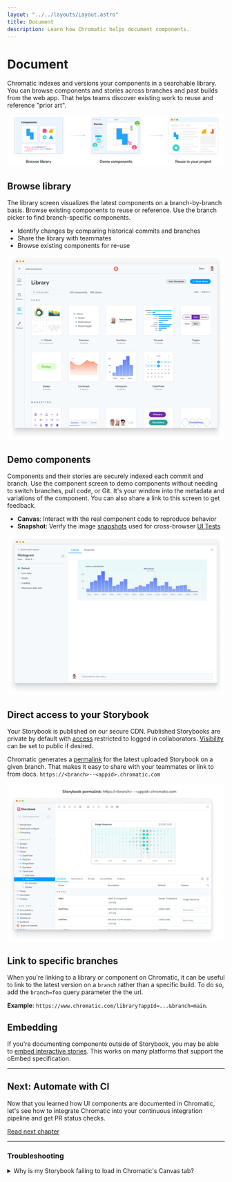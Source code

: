 ```yaml
---
layout: "../../layouts/Layout.astro"
title: Document
description: Learn how Chromatic helps document components.
---
```


# Document

Chromatic indexes and versions your components in a searchable library. You can browse components and stories across branches and past builds from the web app. That helps teams discover existing work to reuse and reference "prior art".

![Document](../../images/workflow-document.png)

## Browse library

The library screen visualizes the latest components on a branch-by-branch basis. Browse existing components to reuse or reference. Use the branch picker to find branch-specific components.

- Identify changes by comparing historical commits and branches
- Share the library with teammates
- Browse existing components for re-use

![Component library](../../images/library.png)

## Demo components

Components and their stories are securely indexed each commit and branch. Use the component screen to demo components without needing to switch branches, pull code, or Git. It's your window into the metadata and variations of the component. You can also share a link to this screen to get feedback.

- **Canvas**: Interact with the real component code to reproduce behavior
- **Snapshot**: Verify the image [snapshots](snapshots) used for cross-browser [UI Tests](test)

![Component screen](../../images/component.png)

## Direct access to your Storybook

Your Storybook is published on our secure CDN. Published Storybooks are private by default with [access](access) restricted to logged in collaborators. [Visibility](collaborators#visibility) can be set to public if desired.

Chromatic generates a [permalink](permalinks) for the latest uploaded Storybook on a given branch. That makes it easy to share with your teammates or link to from docs. `https://<branch>--<appid>.chromatic.com`

![Direct Storybook](../../images/published-storybook.png)

## Link to specific branches

When you're linking to a library or component on Chromatic, it can be useful to link to the latest version on a `branch` rather than a specific build. To do so, add the `branch=foo` query parameter the the url.

**Example**: `https://www.chromatic.com/library?appId=...&branch=main`.

## Embedding

If you're documenting components outside of Storybook, you may be able to [embed interactive stories](embed). This works on many platforms that support the oEmbed specification.

---

## Next: Automate with CI

Now that you learned how UI components are documented in Chromatic, let's see how to integrate Chromatic into your continuous integration pipeline and get PR status checks.

<a class="btn primary round" href="ci">Read next chapter</a>

---

### Troubleshooting

<details>
<summary>Why is my Storybook failing to load in Chromatic's Canvas tab?</summary>

**Mixed content**
<br />
If your stories make use of non-HTTPS content (for instance, images), the iframe rendering your stories will fail to load, as modern browsers do not allow [mixed content](https://developer.mozilla.org/en-US/docs/Web/Security/Mixed_content) (HTTP content sources included within HTTPS pages).

To fix this, ensure all resources used by your stories are served via HTTPS.

**CORS violation**
<br />
Chromatic renders your published stories in an iframe. Due to browser security restrictions, your components and stories cannot reference `window.parent` or `window.top`. In Storybook, those properties would reference the Storybook manager interface, which is located on the same domain as the iframe and therefore allowed. But when rendered on chromatic.com, those properties would reference a different (sub)domain and therefore violate CORS restrictions, causing a JavaScript error. There are three ways to mitigate this issue:

1. Don’t reference `window.parent` or `window.top`. If you’re trying to communicate with the Storybook manager UI, it’s better to use “channels.” Storybook provides the [useChannel API](https://storybook.js.org/docs/react/addons/addons-api#usechannel) for this purpose.

2. Conditionally avoid `window.parent` and `window.top` by checking `isChromatic()`. We provide the [`isChromatic` utility](https://www.chromatic.com/docs/ischromatic) to “detect” when a story is rendered inside of Chromatic.

3. Wrap your `window.parent` and `window.top` references in a `try/catch` block. This will suppress the JavaScript error.

</details>
